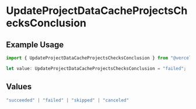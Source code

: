 # UpdateProjectDataCacheProjectsChecksConclusion

## Example Usage

```typescript
import { UpdateProjectDataCacheProjectsChecksConclusion } from "@vercel/sdk/models/operations/updateprojectdatacache.js";

let value: UpdateProjectDataCacheProjectsChecksConclusion = "failed";
```

## Values

```typescript
"succeeded" | "failed" | "skipped" | "canceled"
```
